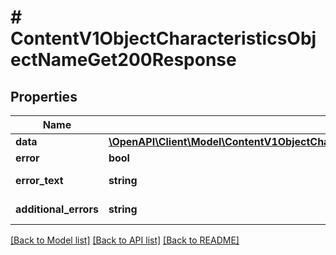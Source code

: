 # # ContentV1ObjectCharacteristicsObjectNameGet200Response

## Properties

Name | Type | Description | Notes
------------ | ------------- | ------------- | -------------
**data** | [**\OpenAPI\Client\Model\ContentV1ObjectCharacteristicsObjectNameGet200ResponseDataInner[]**](ContentV1ObjectCharacteristicsObjectNameGet200ResponseDataInner.md) |  | [optional]
**error** | **bool** | Флаг ошибки | [optional]
**error_text** | **string** | Описание ошибки | [optional]
**additional_errors** | **string** | Дополнительные ошибки | [optional]

[[Back to Model list]](../../README.md#models) [[Back to API list]](../../README.md#endpoints) [[Back to README]](../../README.md)
